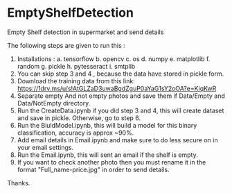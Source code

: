 # EmptyShelfDetection
Empty Shelf detection in supermarket and send details

The following steps are given to run this :
 1. Installations : 
  a. tensorflow
  b. opencv
  c. os
  d. numpy
  e. matplotlib
  f. random
  g. pickle
  h. pytesseract
  i. smtplib
 2. You can skip step 3 and 4 , because the data have stored in pickle form.
 3. Download the training data from this link: https://1drv.ms/u/s!AtGLZaD3uwaBgdZguP0aYaG1sY2oOA?e=KiqKwR
 4. Separate empty And not empty photos and save them if Data/Empty and Data/NotEmpty directory.
 5. Run the CreateData.ipynb if you did step 3 and 4, this will create dataset and save in pickle. Otherwise, go to step 6.
 6. Run the BiuldModel.ipynb, this will build a model for this binary classification, accuracy is approx ~90%.
 7. Add email details in Email.ipynb and make sure to do less secure on in your email settings.
 8. Run the Email.ipynb, this will sent an email if the shelf is empty.
 9. If you want to check another photo then you must rename it in the format "Full_name-price.jpg" in order to send details.
 
 Thanks.
 
